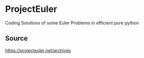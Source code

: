 # ProjectEuler
Coding Solutions of some Euler Problems in efficient pure python

## Source 

https://projecteuler.net/archives
